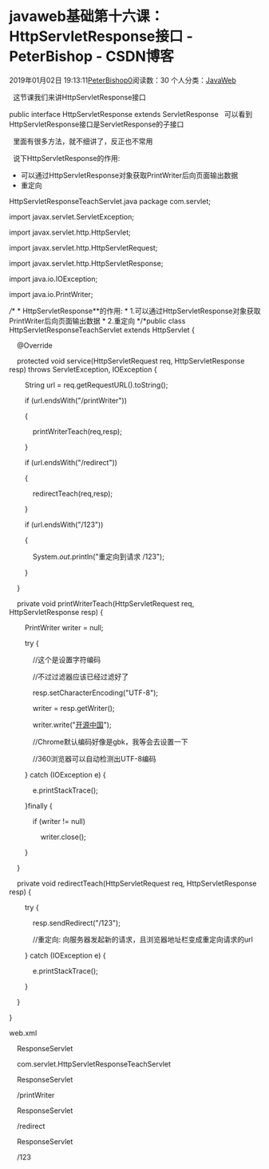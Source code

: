 # javaweb基础第十六课：HttpServletResponse接口 - PeterBishop - CSDN博客





2019年01月02日 19:13:11[PeterBishop0](https://me.csdn.net/qq_40061421)阅读数：30
个人分类：[JavaWeb](https://blog.csdn.net/qq_40061421/article/category/8534452)









  这节课我们来讲HttpServletResponse接口


public interface HttpServletResponse extends ServletResponse
  可以看到HttpServletResponse接口是ServletResponse的子接口

  里面有很多方法，就不细讲了，反正也不常用



  说下HttpServletResponse的作用:
- 可以通过HttpServletResponse对象获取PrintWriter后向页面输出数据
- 重定向



HttpServletResponseTeachServlet.java
package com.servlet;



import javax.servlet.ServletException;

import javax.servlet.http.HttpServlet;

import javax.servlet.http.HttpServletRequest;

import javax.servlet.http.HttpServletResponse;

import java.io.IOException;

import java.io.PrintWriter;



*/** * HttpServletResponse**的作用: * 1.可以通过HttpServletResponse对象获取PrintWriter后向页面输出数据 * 2.重定向 */*public class HttpServletResponseTeachServlet extends HttpServlet {



    @Override

    protected void service(HttpServletRequest req, HttpServletResponse resp) throws ServletException, IOException {

        String url = req.getRequestURL().toString();

        if (url.endsWith("/printWriter"))

        {

            printWriterTeach(req,resp);

        }

        if (url.endsWith("/redirect"))

        {

            redirectTeach(req,resp);

        }

        if (url.endsWith("/123"))

        {

            System.*out*.println("重定向到请求 /123");

        }

    }



    private void printWriterTeach(HttpServletRequest req, HttpServletResponse resp) {

        PrintWriter writer = null;

        try {

            //这个是设置字符编码

            //不过过滤器应该已经过滤好了

            resp.setCharacterEncoding("UTF-8");

            writer = resp.getWriter();

            writer.write("<a href='http://www.oschina.net'>开源中国</a>");

            //Chrome默认编码好像是gbk，我等会去设置一下

            //360浏览器可以自动检测出UTF-8编码



        } catch (IOException e) {

            e.printStackTrace();

        }finally {

            if (writer != null)

                writer.close();

        }

    }



    private void redirectTeach(HttpServletRequest req, HttpServletResponse resp) {

        try {

            resp.sendRedirect("/123");

            //重定向: 向服务器发起新的请求，且浏览器地址栏变成重定向请求的url

        } catch (IOException e) {

            e.printStackTrace();

        }

    }





}


web.xml
<servlet>

    <servlet-name>ResponseServlet</servlet-name>

    <servlet-class>com.servlet.HttpServletResponseTeachServlet</servlet-class>

</servlet>



<servlet-mapping>

    <servlet-name>ResponseServlet</servlet-name>

    <url-pattern>/printWriter</url-pattern>

</servlet-mapping>



<servlet-mapping>

    <servlet-name>ResponseServlet</servlet-name>

    <url-pattern>/redirect</url-pattern>

</servlet-mapping>



<servlet-mapping>

    <servlet-name>ResponseServlet</servlet-name>

    <url-pattern>/123</url-pattern>

</servlet-mapping>




